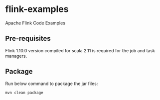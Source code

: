 # flink-examples
Apache Flink Code Examples

## Pre-requisites

Flink 1.10.0 version compiled for scala 2.11 is required for the job and task managers.

## Package

Run below command to package the jar files:

```
mvn clean package
```